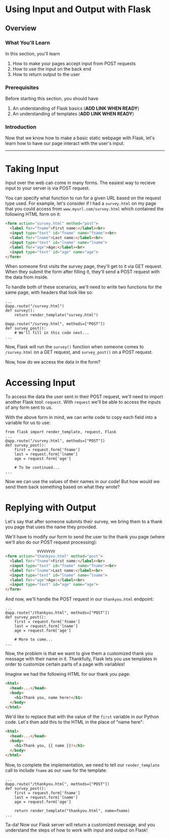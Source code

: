 # Using Input and Output with Flask
## Overview

### What You'll Learn
In this section, you'll learn
1. How to make your pages accept input from POST requests
2. How to use the input on the back end
3. How to return output to the user

### Prerequisites
Before starting this section, you should have 
1. An understanding of Flask basics (**ADD LINK WHEN READY**)
2. An understanding of templates (**ADD LINK WHEN READY**)

### Introduction
Now that we know how to make a basic static webpage with Flask, let's learn how to have our page interact with the user's input.

---

# Taking Input

Input over the web can come in many forms. The easiest way to recieve input to your server is via POST request.

You can specify what function to run for a given URL based on the request type used. For example, let's consider if I had a `survey.html` on my page that you could access from `www.myurl.com/survey.html` which contained the following HTML form on it:

```html
<form action="survey.html" method="post">
  <label for="fname">First name:</label><br>
  <input type="text" id="fname" name="fname"><br>
  <label for="lname">Last name:</label><br>
  <input type="text" id="lname" name="lname">
  <label for="age">Age:</label><br>
  <input type="text" id="age" name="age">
</form> 
```

When someone first visits the survey page, they'll get to it via GET request. When they submit the form after filling it, they'll send a POST request with the data from inside.

To handle both of these scenarios, we'll need to write two functions for the same page, with headers that look like so:

```python3
...
@app.route("/survey.html")
def survey():
    return render_template("survey.html")

@app.route("/survey.html", methods=["POST"])
def survey_post():
    # We'll fill in this code next...
...
```

Now, Flask will run the `survey()` function when someone comes to `/survey.html` on a GET request, and `survey_post()` on a POST request.

Now, how do we access the data in the form?

# Accessing Input

To access the data the user sent in their POST request, we'll need to import another Flask tool: `request`. With `request` we'll be able to access the inputs of any form sent to us.

With the above form in mind, we can write code to copy each field into a variable for us to use:

```python3
from flask import render_template, request, Flask
...
@app.route("/survey.html", methods=["POST"])
def survey_post():
    first = request.form['fname']
    last = request.form['lname']
    age = request.form['age']
    
    # To be continued...
...
```

Now we can use the values of their names in our code! But how would we send them back something based on what they wrote?

# Replying with Output

Let's say that after someone submits their survey, we bring them to a thank you page that uses the name they provided.

We'll have to modify our form to send the user to the thank you page (where we'll also do our POST request processing):

```html
              VVVVVVVV
<form action="thankyou.html" method="post">
  <label for="fname">First name:</label><br>
  <input type="text" id="fname" name="fname"><br>
  <label for="lname">Last name:</label><br>
  <input type="text" id="lname" name="lname">
  <label for="age">Age:</label><br>
  <input type="text" id="age" name="age">
</form> 
```

And now, we'll handle the POST request in our `thankyou.html` endpoint:

```python3
...
@app.route("/thankyou.html", methods=["POST"])
def survey_post():
    first = request.form['fname']
    last = request.form['lname']
    age = request.form['age']
    
    # More to come...
...
```

Now, the problem is that we want to give them a customized thank you message with their name in it. Thankfully, Flask lets you use templates in order to customize certain parts of a page with variables!

Imagine we had the following HTML for our thank you page:

```html
<html>
  <head>...</head>
  <body>
    <h1>Thank you, name here!</h1>
  </body>
</html>
```

We'd like to replace that with the value of the `first` variable in our Python code. Let's then add this to the HTML in the place of "name here":

```html
<html>
  <head>...</head>
  <body>
    <h1>Thank you, {{ name }}!</h1>
  </body>
</html>
```

Now, to complete the implementation, we need to tell our `render_template` call to include `fname` as our `name` for the template:

```python3
...
@app.route("/thankyou.html", methods=["POST"])
def survey_post():
    first = request.form['fname']
    last = request.form['lname']
    age = request.form['age']
    
    return render_template("thankyou.html", name=fname)
...
```

Ta-da! Now our Flask server will return a customized message, and you understand the steps of how to work with input and output on Flask!

